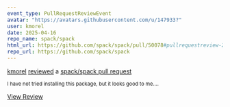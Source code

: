 ```yaml
---
event_type: PullRequestReviewEvent
avatar: "https://avatars.githubusercontent.com/u/147933?"
user: kmorel
date: 2025-04-16
repo_name: spack/spack
html_url: https://github.com/spack/spack/pull/50078#pullrequestreview-2773848401
repo_url: https://github.com/spack/spack
---
```


<a href='https://github.com/kmorel' target='_blank'>kmorel</a> <a href='https://github.com/spack/spack/pull/50078#pullrequestreview-2773848401' target='_blank'>reviewed</a> a <a href='https://github.com/spack/spack/pull/50078' target='_blank'>spack/spack pull request</a>

<small>I have not tried installing this package, but it looks good to me....</small>

<a href='https://github.com/spack/spack/pull/50078#pullrequestreview-2773848401' target='_blank'>View Review</a>